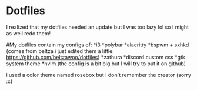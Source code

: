 # Dotfiles
I realized that my dotfiles needed an update but I was too lazy lol so I might as well redo them! 

#My dotfiles contain my configs of:
*i3
*polybar
*alacritty
*bspwm + sxhkd (comes from beltza i just edited them a little: https://github.com/beltzawoo/dotfiles)
*zathura
*discord custom css
*gtk system theme
*nvim (the config is a bit big but I will try to put it on github)

i used a color theme named rosebox but i don't remember the creator (sorry :c)
